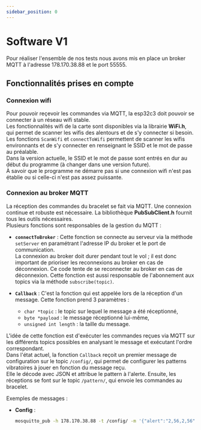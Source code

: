 ```yaml
---
sidebar_position: 0
---
```


# Software V1

Pour réaliser l'ensemble de nos tests nous avons mis en place un broker MQTT à l'adresse 178.170.38.88 et le port 55555.

## Fonctionnalités prises en compte 

### Connexion wifi

Pour pouvoir reçevoir les commandes via MQTT, la esp32c3 doit pouvoir se connecter à un réseau wifi stable.  
Les fonctionnalités wifi de la carte sont disponibles via la librairie **WiFi.h**, qui permet de scanner les wifis des alentours et de s'y connecter si besoin.  
Les fonctions `ScanWifi` et `connectToWifi` permettent de scanner les wifis environnants et de s'y connecter en renseignant le SSID et le mot de passe au préalable.  
Dans la version actuelle, le SSID et le mot de passe sont entrés en dur au début du programme (à changer dans une version future).  
À savoir que le programme ne démarre pas si une connexion wifi n'est pas établie ou si celle-ci n'est pas assez puissante.

### Connexion au broker MQTT

La réception des commandes du bracelet se fait via MQTT. Une connexion continue et robuste est nécessaire. La bibliothèque **PubSubClient.h** fournit tous les outils nécessaires.  
Plusieurs fonctions sont responsables de la gestion du MQTT :  

- **`connectToBroker`** : Cette fonction se connecte au serveur via la méthode `setServer` en paramétrant l'adresse IP du broker et le port de communication.  
La connexion au broker doit durer pendant tout le vol ; il est donc important de prioriser les reconnexions au broker en cas de déconnexion. Ce code tente de se reconnecter au broker en cas de déconnexion. Cette fonction est aussi responsable de l'abonnement aux topics via la méthode `subscribe(topic)`.

- **`Callback`** : C'est la fonction qui est appelée lors de la réception d'un message. Cette fonction prend 3 paramètres :  
  - `char *topic` : le topic sur lequel le message a été réceptionné,  
  - `byte *payload` : le message réceptionné lui-même,  
  - `unsigned int length` : la taille du message.  

L'idée de cette fonction est d'exécuter les commandes reçues via MQTT sur les différents topics possibles en analysant le message et exécutant l'ordre correspondant.  
Dans l'état actuel, la fonction `Callback` reçoit un premier message de configuration sur le topic `/config/`, qui permet de configurer les patterns vibratoires à jouer en fonction du message reçu.  
Elle le décode avec JSON et attribue le pattern à l'alerte. Ensuite, les réceptions se font sur le topic `/pattern/`, qui envoie les commandes au bracelet.  

Exemples de messages :  
- **Config** :  
  ```bash
  mosquitto_pub -h 178.170.38.88 -t /config/ -m '{"alert":"2,56,2,56"}' -p 55555

   
